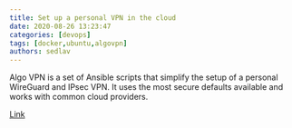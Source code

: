 ```yaml
---
title: Set up a personal VPN in the cloud
date: 2020-08-26 13:23:47
categories: [devops]
tags: [docker,ubuntu,algovpn]
authors: sedlav
---
```


Algo VPN is a set of Ansible scripts that simplify the setup of a personal WireGuard and IPsec VPN. It uses the most secure defaults available and works with common cloud providers.

[Link](https://github.com/trailofbits/algo)
